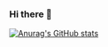 ### Hi there 👋

[![Anurag's GitHub stats](https://github-readme-stats.vercel.app/api?Abdelhak21-elgo=anuraghazra)](https://github.com/anuraghazra/github-readme-stats)
